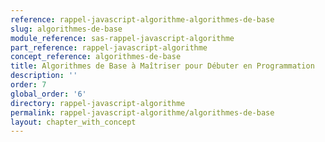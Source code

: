 ```yaml
---
reference: rappel-javascript-algorithme-algorithmes-de-base
slug: algorithmes-de-base
module_reference: sas-rappel-javascript-algorithme
part_reference: rappel-javascript-algorithme
concept_reference: algorithmes-de-base
title: Algorithmes de Base à Maîtriser pour Débuter en Programmation
description: ''
order: 7
global_order: '6'
directory: rappel-javascript-algorithme
permalink: rappel-javascript-algorithme/algorithmes-de-base
layout: chapter_with_concept
---
```

